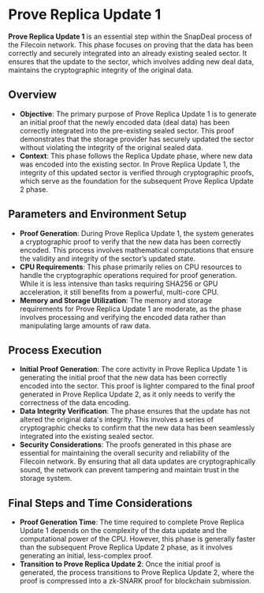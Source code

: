 # Prove Replica Update 1

**Prove Replica Update 1** is an essential step within the SnapDeal process of the Filecoin network. This phase focuses on proving that the data has been correctly and securely integrated into an already existing sealed sector. It ensures that the update to the sector, which involves adding new deal data, maintains the cryptographic integrity of the original data.

## **Overview**

* **Objective**: The primary purpose of Prove Replica Update 1 is to generate an initial proof that the newly encoded data (deal data) has been correctly integrated into the pre-existing sealed sector. This proof demonstrates that the storage provider has securely updated the sector without violating the integrity of the original sealed data.
* **Context**: This phase follows the Replica Update phase, where new data was encoded into the existing sector. In Prove Replica Update 1, the integrity of this updated sector is verified through cryptographic proofs, which serve as the foundation for the subsequent Prove Replica Update 2 phase.

## **Parameters and Environment Setup**

* **Proof Generation**: During Prove Replica Update 1, the system generates a cryptographic proof to verify that the new data has been correctly encoded. This process involves mathematical computations that ensure the validity and integrity of the sector’s updated state.
* **CPU Requirements**: This phase primarily relies on CPU resources to handle the cryptographic operations required for proof generation. While it is less intensive than tasks requiring SHA256 or GPU acceleration, it still benefits from a powerful, multi-core CPU.
* **Memory and Storage Utilization**: The memory and storage requirements for Prove Replica Update 1 are moderate, as the phase involves processing and verifying the encoded data rather than manipulating large amounts of raw data.

## **Process Execution**

* **Initial Proof Generation**: The core activity in Prove Replica Update 1 is generating the initial proof that the new data has been correctly encoded into the sector. This proof is lighter compared to the final proof generated in Prove Replica Update 2, as it only needs to verify the correctness of the data encoding.
* **Data Integrity Verification**: The phase ensures that the update has not altered the original data's integrity. This involves a series of cryptographic checks to confirm that the new data has been seamlessly integrated into the existing sealed sector.
* **Security Considerations**: The proofs generated in this phase are essential for maintaining the overall security and reliability of the Filecoin network. By ensuring that all data updates are cryptographically sound, the network can prevent tampering and maintain trust in the storage system.

## **Final Steps and Time Considerations**

* **Proof Generation Time**: The time required to complete Prove Replica Update 1 depends on the complexity of the data update and the computational power of the CPU. However, this phase is generally faster than the subsequent Prove Replica Update 2 phase, as it involves generating an initial, less-complex proof.
* **Transition to Prove Replica Update 2**: Once the initial proof is generated, the process transitions to Prove Replica Update 2, where the proof is compressed into a zk-SNARK proof for blockchain submission.
